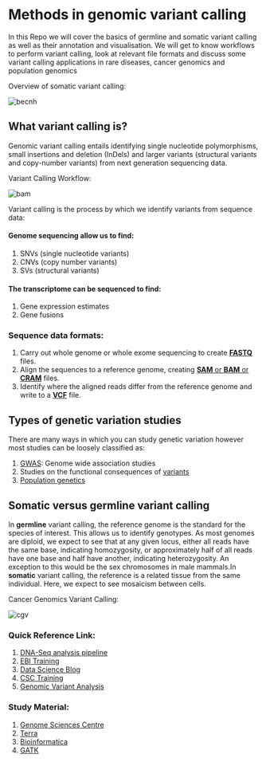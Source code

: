 # Methods in genomic variant calling
In this Repo we will cover the basics of germline and somatic variant calling as well as their annotation and visualisation. We will get to know workflows to perform variant calling, look at relevant file formats and discuss some variant calling applications in rare diseases, cancer genomics and population genomics

Overview of somatic variant calling:

![becnh](https://user-images.githubusercontent.com/97247515/160976071-d4d90444-15a5-42f8-926e-1b442eca1826.png)


## What variant calling is?
Genomic variant calling entails identifying single nucleotide polymorphisms, small insertions and deletion (InDels) and larger variants (structural variants and copy-number variants) from next generation sequencing data.

Variant Calling Workflow:

![bam](https://user-images.githubusercontent.com/97247515/161425860-1bc5b1da-a028-4479-ab7a-0793e89ed22a.png)



Variant calling is the process by which we identify variants from sequence data: 
#### Genome sequencing allow us to find:
1. SNVs (single nucleotide variants)
2. CNVs (copy number variants)
3. SVs (structural variants)

#### The transcriptome can be sequenced to find:
1. Gene expression estimates
2. Gene fusions
### Sequence data formats:
1. Carry out whole genome or whole exome sequencing to create [**FASTQ**](https://gatk.broadinstitute.org/hc/en-us/articles/4403687183515--How-to-Generate-an-unmapped-BAM-from-FASTQ-or-aligned-BAM) files.
2. Align the sequences to a reference genome, creating [**SAM** or **BAM** or **CRAM**](https://gatk.broadinstitute.org/hc/en-us/articles/360035890791-SAM-or-BAM-or-CRAM-Mapped-sequence-data-formats) files.
3. Identify where the aligned reads differ from the reference genome and write to a [**VCF**](https://gatk.broadinstitute.org/hc/en-us/articles/360035531692-VCF-Variant-Call-Format) file.

## Types of genetic variation studies

There are many ways in which you can study genetic variation however most studies can be loosely classified as:
1. [GWAS](https://www.ebi.ac.uk/training/online/courses/human-genetic-variation-introduction/types-of-genetic-variation-studies/genome-wide-association-studies/): Genome wide association studies
2. Studies on the functional consequences of [variants](https://www.ebi.ac.uk/training/online/courses/human-genetic-variation-introduction/types-of-genetic-variation-studies/studies-on-the-functional-consequences-of-variants/)
3. [Population genetics](https://www.ebi.ac.uk/training/online/courses/human-genetic-variation-introduction/types-of-genetic-variation-studies/population-genetics/)

## Somatic versus germline variant calling
In **germline** variant calling, the reference genome is the standard for the species of interest. This allows us to identify genotypes. As most genomes are diploid, we expect to see that at any given locus, either all reads have the same base, indicating homozygosity, or approximately half of all reads have one base and half have another, indicating heterozygosity. An exception to this would be the sex chromosomes in male mammals.In **somatic** variant calling, the reference is a related tissue from the same individual. Here, we expect to see mosaicism between cells.

Cancer Genomics Variant Calling:

![cgv](https://user-images.githubusercontent.com/97247515/161426441-2a023d6e-e5db-4168-af3a-b807fca57603.png)


### Quick Reference Link:
1. [DNA-Seq analysis pipeline](https://docs.gdc.cancer.gov/Data/Bioinformatics_Pipelines/DNA_Seq_Variant_Calling_Pipeline/#dna-seq-analysis-pipeline)
2. [EBI Training](https://www.ebi.ac.uk/training/)
3. [Data Science Blog](https://www.reneshbedre.com/blog/vcfanot.html)
4. [CSC Training](https://www.csc.fi/en/web/training/-/gatk2019)
5. [Genomic Variant Analysis](https://github.com/Mahendra687/Genomic-Variant-Analysis)

### Study Material:
1. [Genome Sciences Centre](https://www.westgrid.ca/sites/default/files/WestGridWebinar_BenchmarkingSimonChan_Sept2017.pdf)
2. [Terra](https://app.terra.bio/#workspaces/help-gatk/GATKTutorials-Somatic/notebooks/launch/1-somatic-mutect2-tutorial.ipynb)
3. [Bioinformatica](https://bioinformaticsdotca.github.io/)
4. [GATK](https://gatk.broadinstitute.org/hc/en-us/articles/360036194592-Getting-started-with-GATK4)
